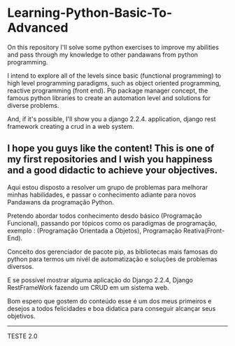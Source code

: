 # Learning-Python-Basic-To-Advanced

On this repository  I'll solve some python exercises to improve my abilities and pass through my knowledge to other pandawans from python programming. 

I intend to explore all of the levels since basic (functional programming) to high level programming paradigms, such as object oriented programming,  reactive programming (front end).
Pip package manager concept,  the famous python libraries to create an automation level and solutions for diverse problems. 

And, if it's possible, I'll show you a django 2.2.4. application, django rest framework  creating a crud in a web system. 

I hope you guys like the content! This is one of my first repositories and I wish you happiness and a good didactic to achieve your objectives.
------------------------------------------------------------------------------------------------------------------------------------------
 Aqui estou disposto a resolver um grupo de problemas para melhorar minhas habilidades, e passar o conhecimento adiante para novos Pandawans da programação Python.

Pretendo abordar todos conhecimento desdo básico (Programação Funcional), passando por tópicos como os paradigmas de programação, exemplo : (Programação Orientada a Objetos), Programação Reativa(Front-End).

Conceito dos gerenciador de pacote pip, as bibliotecas mais famosas do python para termos um nivél de automatização e soluções de problemas diversos.

E se possível mostrar alguma aplicação do Django 2.2.4, Django RestFrameWork fazendo um CRUD em um sistema web.

Bom espero que gostem do conteúdo esse é um dos meus primeiros e desejos a todos felicidades e boa didatica para conseguir alcançar seus objetivos.

------------------------------------------------------------------------------------------------------------------------------------------
TESTE
2.0